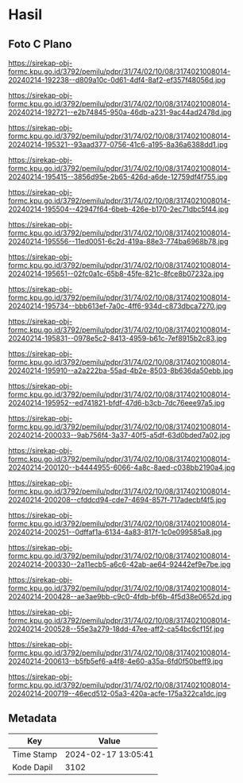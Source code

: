 # Hasil

## Foto C Plano

https://sirekap-obj-formc.kpu.go.id/3792/pemilu/pdpr/31/74/02/10/08/3174021008014-20240214-192238--d809a10c-0d61-4df4-8af2-ef357f48056d.jpg

https://sirekap-obj-formc.kpu.go.id/3792/pemilu/pdpr/31/74/02/10/08/3174021008014-20240214-192721--e2b74845-950a-46db-a231-9ac44ad2478d.jpg

https://sirekap-obj-formc.kpu.go.id/3792/pemilu/pdpr/31/74/02/10/08/3174021008014-20240214-195321--93aad377-0756-41c6-a195-8a36a6388dd1.jpg

https://sirekap-obj-formc.kpu.go.id/3792/pemilu/pdpr/31/74/02/10/08/3174021008014-20240214-195415--3856d95e-2b65-426d-a6de-12759df4f755.jpg

https://sirekap-obj-formc.kpu.go.id/3792/pemilu/pdpr/31/74/02/10/08/3174021008014-20240214-195504--42947f64-6beb-426e-b170-2ec71dbc5f44.jpg

https://sirekap-obj-formc.kpu.go.id/3792/pemilu/pdpr/31/74/02/10/08/3174021008014-20240214-195556--11ed0051-6c2d-419a-88e3-774ba6968b78.jpg

https://sirekap-obj-formc.kpu.go.id/3792/pemilu/pdpr/31/74/02/10/08/3174021008014-20240214-195651--02fc0a1c-65b8-45fe-821c-8fce8b07232a.jpg

https://sirekap-obj-formc.kpu.go.id/3792/pemilu/pdpr/31/74/02/10/08/3174021008014-20240214-195734--bbb613ef-7a0c-4ff6-934d-c873dbca7270.jpg

https://sirekap-obj-formc.kpu.go.id/3792/pemilu/pdpr/31/74/02/10/08/3174021008014-20240214-195831--0978e5c2-8413-4959-b61c-7ef8915b2c83.jpg

https://sirekap-obj-formc.kpu.go.id/3792/pemilu/pdpr/31/74/02/10/08/3174021008014-20240214-195910--a2a222ba-55ad-4b2e-8503-8b636da50ebb.jpg

https://sirekap-obj-formc.kpu.go.id/3792/pemilu/pdpr/31/74/02/10/08/3174021008014-20240214-195952--ed741821-bfdf-47d6-b3cb-7dc76eee97a5.jpg

https://sirekap-obj-formc.kpu.go.id/3792/pemilu/pdpr/31/74/02/10/08/3174021008014-20240214-200033--9ab756f4-3a37-40f5-a5df-63d0bded7a02.jpg

https://sirekap-obj-formc.kpu.go.id/3792/pemilu/pdpr/31/74/02/10/08/3174021008014-20240214-200120--b4444955-6066-4a8c-8aed-c038bb2190a4.jpg

https://sirekap-obj-formc.kpu.go.id/3792/pemilu/pdpr/31/74/02/10/08/3174021008014-20240214-200208--cfddcd94-cde7-4694-857f-717adecbf4f5.jpg

https://sirekap-obj-formc.kpu.go.id/3792/pemilu/pdpr/31/74/02/10/08/3174021008014-20240214-200251--0dffaf1a-6134-4a83-817f-1c0e099585a8.jpg

https://sirekap-obj-formc.kpu.go.id/3792/pemilu/pdpr/31/74/02/10/08/3174021008014-20240214-200330--2a11ecb5-a6c6-42ab-ae64-92442ef9e7be.jpg

https://sirekap-obj-formc.kpu.go.id/3792/pemilu/pdpr/31/74/02/10/08/3174021008014-20240214-200428--ae3ae9bb-c9c0-4fdb-bf6b-4f5d38e0652d.jpg

https://sirekap-obj-formc.kpu.go.id/3792/pemilu/pdpr/31/74/02/10/08/3174021008014-20240214-200528--55e3a279-18dd-47ee-aff2-ca54bc6cf15f.jpg

https://sirekap-obj-formc.kpu.go.id/3792/pemilu/pdpr/31/74/02/10/08/3174021008014-20240214-200613--b5fb5ef6-a4f8-4e60-a35a-6fd0f50beff9.jpg

https://sirekap-obj-formc.kpu.go.id/3792/pemilu/pdpr/31/74/02/10/08/3174021008014-20240214-200719--46ecd512-05a3-420a-acfe-175a322ca1dc.jpg


## Metadata

| Key        | Value               |
| ---------- | ------------------- |
| Time Stamp | 2024-02-17 13:05:41 |
| Kode Dapil | 3102                |



